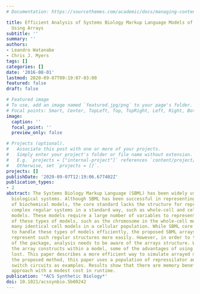 ```yaml
---
# Documentation: https://sourcethemes.com/academic/docs/managing-content/

title: Efficient Analysis of Systems Biology Markup Language Models of Cellular Populations
  Using Arrays
subtitle: ''
summary: ''
authors:
- Leandro Watanabe
- Chris J. Myers
tags: []
categories: []
date: '2016-08-01'
lastmod: 2020-09-07T09:19:07-03:00
featured: false
draft: false

# Featured image
# To use, add an image named `featured.jpg/png` to your page's folder.
# Focal points: Smart, Center, TopLeft, Top, TopRight, Left, Right, BottomLeft, Bottom, BottomRight.
image:
  caption: ''
  focal_point: ''
  preview_only: false

# Projects (optional).
#   Associate this post with one or more of your projects.
#   Simply enter your project's folder or file name without extension.
#   E.g. `projects = ["internal-project"]` references `content/project/deep-learning/index.md`.
#   Otherwise, set `projects = []`.
projects: []
publishDate: '2020-09-07T12:19:06.677402Z'
publication_types:
- 2
abstract: The Systems Biology Markup Language (SBML) has been widely used for modeling
  biological systems. Although SBML has been successful in representing a wide variety
  of biochemical models, the core standard lacks the structure for representing large
  complex regular systems in a standard way, such as whole-cell and cellular population
  models. These models require a large number of variables to represent certain aspects
  of these types of models, such as the chromosome in the whole-cell model and the
  many identical cell models in a cellular population. While SBML core is not designed
  to handle these types of models efficiently, the proposed SBML arrays package can
  represent such regular structures more easily. However, in order to take full advantage
  of the package, analysis needs to be aware of the arrays structure. When expanding
  the array constructs within a model, some of the advantages of using arrays are
  lost. This paper describes a more efficient way to simulate arrayed models. To illustrate
  the proposed method, this paper uses a population of repressilator and genetic toggle
  switch circuits as examples. Results show that there are memory benefits using this
  approach with a modest cost in runtime.
publication: '*ACS Synthetic Biology*'
doi: 10.1021/acssynbio.5b00242
---
```

